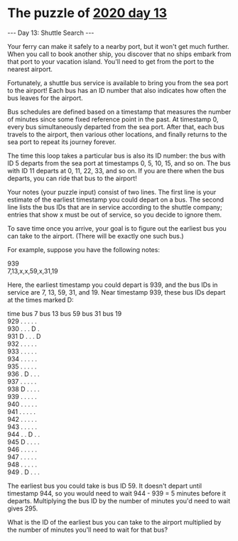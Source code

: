 # The puzzle of [2020 day 13](https://adventofcode.com/2020/day/13)

--- Day 13: Shuttle Search ---

Your ferry can make it safely to a nearby port, but it won't get much further. When you call to book another ship, you discover that no ships embark from that port to your vacation island. You'll need to get from the port to the nearest airport.

Fortunately, a shuttle bus service is available to bring you from the sea port to the airport!  Each bus has an ID number that also indicates how often the bus leaves for the airport.

Bus schedules are defined based on a timestamp that measures the number of minutes since some fixed reference point in the past. At timestamp 0, every bus simultaneously departed from the sea port. After that, each bus travels to the airport, then various other locations, and finally returns to the sea port to repeat its journey forever.

The time this loop takes a particular bus is also its ID number: the bus with ID 5 departs from the sea port at timestamps 0, 5, 10, 15, and so on. The bus with ID 11 departs at 0, 11, 22, 33, and so on. If you are there when the bus departs, you can ride that bus to the airport!

Your notes (your puzzle input) consist of two lines.  The first line is your estimate of the earliest timestamp you could depart on a bus. The second line lists the bus IDs that are in service according to the shuttle company; entries that show x must be out of service, so you decide to ignore them.

To save time once you arrive, your goal is to figure out the earliest bus you can take to the airport. (There will be exactly one such bus.)

For example, suppose you have the following notes:

939\
7,13,x,x,59,x,31,19

Here, the earliest timestamp you could depart is 939, and the bus IDs in service are 7, 13, 59, 31, and 19. Near timestamp 939, these bus IDs depart at the times marked D:

time   bus 7   bus 13  bus 59  bus 31  bus 19\
929      .       .       .       .       .\
930      .       .       .       D       .\
931      D       .       .       .       D\
932      .       .       .       .       .\
933      .       .       .       .       .\
934      .       .       .       .       .\
935      .       .       .       .       .\
936      .       D       .       .       .\
937      .       .       .       .       .\
938      D       .       .       .       .\
939      .       .       .       .       .\
940      .       .       .       .       .\
941      .       .       .       .       .\
942      .       .       .       .       .\
943      .       .       .       .       .\
944      .       .       D       .       .\
945      D       .       .       .       .\
946      .       .       .       .       .\
947      .       .       .       .       .\
948      .       .       .       .       .\
949      .       D       .       .       .

The earliest bus you could take is bus ID 59. It doesn't depart until timestamp 944, so you would need to wait 944 - 939 = 5 minutes before it departs. Multiplying the bus ID by the number of minutes you'd need to wait gives 295.

What is the ID of the earliest bus you can take to the airport multiplied by the number of minutes you'll need to wait for that bus?